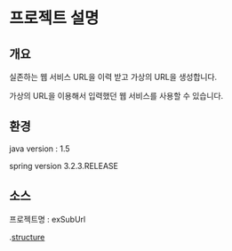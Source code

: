 ﻿프로젝트 설명
===========================

## 개요
실존하는 웹 서비스 URL을 이력 받고 가상의 URL을 생성합니다.

가상의 URL을 이용해서 입력했던 웹 서비스를 사용할 수 있습니다.

## 환경
java version : 1.5

spring version 3.2.3.RELEASE


## 소스
프로젝트명 : exSubUrl

.[structure](./images/structure.png)

